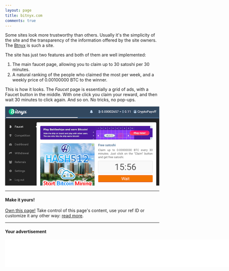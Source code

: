 ```yaml
---
layout: page
title: bitnyx.com
comments: true
---
```


Some sites look more trustworthy than others. Usually it's the simplicity of the site and the transparency of the information offered by the site owners. The <a href="http://bit.ly/www-bitnyx" target="_blank">Btnyx</a> is such a site.

The site has just two features and both of them are well implemented:
1. The main faucet page, allowing you to claim up to 30 satoshi per 30 minutes.
2. A natural ranking of the people who claimed the most per week, and a weekly price of 0.00100000 BTC to the winner.

This is how it looks. The <i>Faucet</i> page is essentially a grid of ads, with a Faucet button in the middle. With one click you claim your reward, and then wait 30 minutes to click again. And so on. No tricks, no pop-ups.
<p> </p>
<p><img src="/assets/images/bitnyx.com-01.png" border="0"></p>
<p> </p>


---
#### Make it yours!

<a href="https://www.patreon.com/join/CryptoPayoff?" target="_blank">Own this page!</a> Take control of this page's content, use your ref ID or customize it any other way: <a href="your-page.html">read more</a>.

---
#### Your advertisement

<iframe data-aa='1121329' src='//ad.a-ads.com/1121329?size=990x90' scrolling='no' style='width:990px; height:90px; border:0px; padding:0; overflow:hidden' allowtransparency='true'></iframe>
